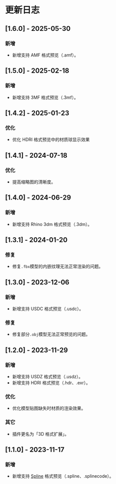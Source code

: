 # 更新日志

## [1.6.0] - 2025-05-30

### 新增

* 新增支持 AMF 格式预览（.amf）。

## [1.5.0] - 2025-02-18

### 新增

* 新增支持 3MF 格式预览（.3mf）。

## [1.4.2] - 2025-01-23

### 优化

* 优化 HDRI 格式预览中的材质球显示效果

## [1.4.1] - 2024-07-18

### 优化

* 提高缩略图的清晰度。

## [1.4.0] - 2024-06-29

### 新增

* 新增支持 Rhino 3dm 格式预览（.3dm）。

## [1.3.1] - 2024-01-20

### 修复

* 修复`.fbx`模型的内嵌纹理无法正常渲染的问题。

## [1.3.0] - 2023-12-06

### 新增

* 新增支持 USDC 格式预览（.usdc）。

### 修复

* 修复部分`.obj`模型无法正常预览的问题。

## [1.2.0] - 2023-11-29

### 新增

* 新增支持 USDZ 格式预览（.usdz）。
* 新增支持 HDRI 格式预览（.hdr、.exr）。

### 优化

* 优化模型贴图缺失时材质的渲染效果。

### 其它

* 插件更名为「3D 格式扩展」。

## [1.1.0] - 2023-11-17

### 新增

* 新增支持 [Spline](https://spline.design/) 格式预览（.spline、.splinecode）。
